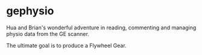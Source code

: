 # gephysio

Hua and Brian's wonderful adventure in reading, commenting and managing physio data from the GE scanner.

The ultimate goal is to produce a Flywheel Gear.

